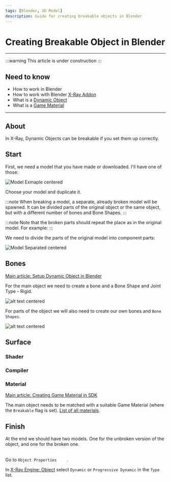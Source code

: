 ```yaml
---
tags: [Blender, 3D Model]
description: Guide for creating breakable objects in Blender
---
```


# Creating Breakable Object in Blender

___

:::warning
This article is under construction
:::

## Need to know

- How to work in Blender
- How to work with Blender [X-Ray Addon](../../modding-tools/blender/README.mdx)
- What is a [Dynamic Object](../../glossary/glossary.html#dynamic-object)
- What is a [Game Material](../../glossary/glossary.html#game-material)

___

## About

In X-Ray, Dynamic Objects can be breakable if you set them up correctly.

## Start

First, we need a model that you have made or downloaded. I'll have one of those:

![Model Exmaple centered](assets/images/creating-breakable-object-my-model.png)

Choose your model and duplicate it.

:::note
When breaking a model, a separate, already broken model will be spawned. It can be divided parts of the original object or the same object, but with a different number of bones and Bone Shapes.
:::

:::note
Note that the broken parts should repeat the place as in the original model. For example:
:::

We need to divide the parts of the original model into component parts:

![Model Separated centered](assets/images/creating-brekable-object-separated.png)

## Bones

[Main article: Setup Dynamic Object in Blender](setup-dynamic-object-in-blender.md)

For the main object we need to create a bone and a Bone Shape and Joint Type - Rigid.

![alt text centered](assets/images/creating-breakable-object-model-with-bone-shape.png)

For parts of the object we will also need to create our own bones and `Bone Shapes`.

![alt text centered](assets/images/creating-breakable-object-separated-bone-shapes.png)

## Surface

### Shader

### Compiler

### Material

[Main article: Creating Game Material in SDK](../materials/creating-game-material-in-sdk.md)

The main object needs to be matched with a suitable Game Material (where the `Breakable` flag is set). [List of all materials](../../references/materials/materials-list.md).

## Finish

At the end we should have two models. One for the unbroken version of the object, and one for the broken one.

Go to `Object Properties`![Object Properties svg-icon](../../../static/icons/blender/object-data.svg).

In [X-Ray Engine: Object](../../modding-tools/blender/addon-panels/panel-object.md) select `Dynamic` or `Progressive Dynamic` in the `Type` list.
